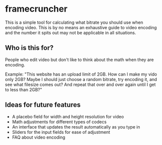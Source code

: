 # framecruncher

This is a simple tool for calculating what bitrate you should use when encoding video. This is by no means an exhaustive guide to video encoding and the number it spits out may not be applicable in all situations.

## Who is this for?

People who edit video but don't like to think about the math when they are encoding.

Example: "This website has an upload limit of 2GB. How can I make my vido only 2GB? Maybe I should just choose a random bitrate, try encoding it, and see what filesize comes out? And repeat that over and over again until I get to less than 2GB?"

## Ideas for future features

- A placebo field for width and height resolution for video
- Math adjustments for different types of codecs
- An interface that updates the result automatically as you type in
- Sliders for the input fields for ease of adjustment
- FAQ about video encoding
